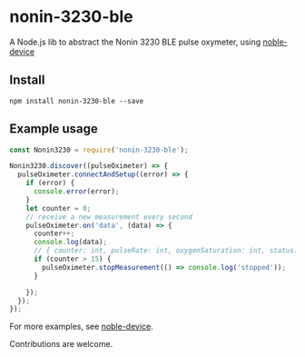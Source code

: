 nonin-3230-ble
============

A Node.js lib to abstract the Nonin 3230 BLE pulse oxymeter, using [noble-device](https://github.com/sandeepmistry/noble-device)

## Install
```
npm install nonin-3230-ble --save
```

## Example usage

```javascript
const Nonin3230 = require('nonin-3230-ble');

Nonin3230.discover((pulseOximeter) => {
  pulseOximeter.connectAndSetup((error) => {
    if (error) {
      console.error(error);
    }
    let counter = 0;
    // receive a new measurement every second
    pulseOximeter.on('data', (data) => {
      counter++;
      console.log(data);
      // { counter: int, pulseRate: int, oxygenSaturation: int, status: object }
      if (counter > 15) {
        pulseOximeter.stopMeasurement(() => console.log('stopped'));
      }

    });
  });
});
```

For more examples, see [noble-device](https://github.com/sandeepmistry/noble-device).

Contributions are welcome.
